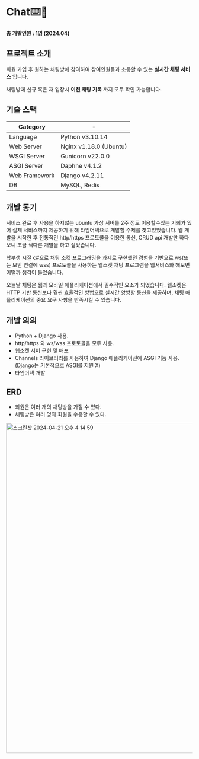 # Chat⌨️💬 

**총 개발인원 : 1명 (2024.04)**

## 프로젝트 소개

 회원 가입 후 원하는 채팅방에 참여하여 참여인원들과 소통할 수 있는 **실시간 채팅 서비스** 입니다. 
 
 채팅방에 신규 혹은 재 입장시 **이전 채팅 기록** 까지 모두 확인 가능합니다.

## 기술 스택

|Category| - |
| --- | --- |
|Language|Python v3.10.14|
|Web Server|Nginx v1.18.0 (Ubuntu)|
|WSGI Server|Gunicorn v22.0.0|
|ASGI Server|Daphne v4.1.2|
|Web Framework|Django v4.2.11|
|DB|MySQL, Redis|

## 개발 동기
서비스 완료 후 사용을 하지않는 ubuntu 가상 서버를 2주 정도 이용할수있는 기회가 있어 실제 서비스까지 제공하기 위해 타임어택으로 개발할 주제를 찾고있었습니다. 웹 개발을 시작한 후 전통적인 http/https 프로토콜을 이용한 통신, CRUD api 개발만 하다보니 조금 색다른 개발을 하고 싶었습니다. 

학부생 시절 c#으로 채팅 소켓 프로그래밍을 과제로 구현했던 경험을 기반으로 ws(또는 보안 연결에 wss) 프로토콜을 사용하는 웹소켓 채팅 프로그램을 웹서비스화 해보면 어떨까 생각이 들었습니다.

오늘날 채팅은 웹과 모바일 애플리케이션에서 필수적인 요소가 되었습니다. 웹소켓은 HTTP 기반 통신보다 훨씬 효율적인 방법으로 실시간 양방향 통신을 제공하며, 채팅 애플리케이션의 중요 요구 사항을 만족시킬 수 있습니다.

## 개발 의의
 * Python + Django 사용.
 * http/https 와 ws/wss 프로토콜을 모두 사용.
 * 웹소켓 서버 구현 및 배포
 * Channels 라이브러리를 사용하여 Django 애플리케이션에 ASGI 기능 사용. (Django는 기본적으로 ASGI를 지원 X)
 * 타임어택 개발

## ERD
- 회원은 여러 개의 채팅방을 가질 수 있다.
- 채팅방은 여러 명의 회원을 수용할 수 있다.

<img width="891" alt="스크린샷 2024-04-21 오후 4 14 59" src="https://github.com/qudwn1114/django-chat/assets/39257040/242be141-8e6f-49bf-8aa7-484ace5e4ea0">
